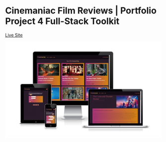 # Cinemaniac Film Reviews | Portfolio Project 4 Full-Stack Toolkit

[Live Site](https://cinemaniac-blog.herokuapp.com/)


![image of responsiveness](/media/img/responsive.jpg)